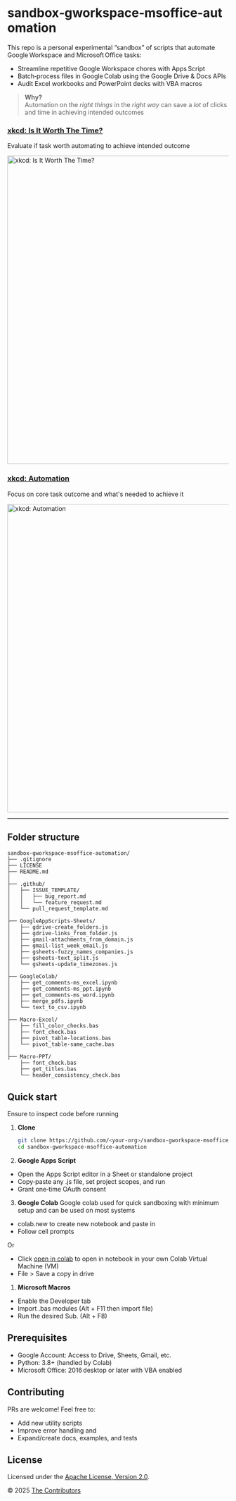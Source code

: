 # sandbox‑gworkspace‑msoffice‑automation

This repo is a personal experimental “sandbox” of scripts that automate Google Workspace and Microsoft Office tasks:
- Streamline repetitive Google Workspace chores with Apps Script
- Batch‑process files in Google Colab using the Google Drive & Docs APIs
- Audit Excel workbooks and PowerPoint decks with VBA macros

> **Why?**  
> Automation on the *right things* in the *right way* can save a *lot* of clicks and time in achieving intended outcomes

### [xkcd: Is It Worth The Time?](https://xkcd.com/1205/)

Evaluate if task worth automating to achieve intended outcome

<img src="https://imgs.xkcd.com/comics/is_it_worth_the_time_2x.png" width="700" alt="xkcd: Is It Worth The Time?">

### [xkcd: Automation](https://xkcd.com/1319/)

Focus on core task outcome and what's needed to achieve it

<img src="https://imgs.xkcd.com/comics/automation_2x.png" width="700" alt="xkcd: Automation">

---

## Folder structure

```code
sandbox-gworkspace-msoffice-automation/
├── .gitignore
├── LICENSE
├── README.md
│
├── .github/
│   ├── ISSUE_TEMPLATE/
│   │   ├── bug_report.md
│   │   └── feature_request.md
│   └── pull_request_template.md
│
├── GoogleAppScripts-Sheets/
│   ├── gdrive-create_folders.js
│   ├── gdrive-links_from_folder.js
│   ├── gmail-attachments_from_domain.js
│   ├── gmail-list_week_email.js
│   ├── gsheets-fuzzy_names_companies.js
│   ├── gsheets-text_split.js
│   └── gsheets-update_timezones.js
│
├── GoogleColab/
│   ├── get_comments-ms_excel.ipynb
│   ├── get_comments-ms_ppt.ipynb
│   ├── get_comments-ms_word.ipynb
│   ├── merge_pdfs.ipynb
│   └── text_to_csv.ipynb
│
├── Macro-Excel/
│   ├── fill_color_checks.bas
│   ├── font_check.bas
│   ├── pivot_table-locations.bas
│   └── pivot_table-same_cache.bas
│
├── Macro-PPT/
    ├── font_check.bas
    ├── get_titles.bas
    └── header_consistency_check.bas
```

## Quick start

Ensure to inspect code before running

1. **Clone**
   ```bash
   git clone https://github.com/<your‑org>/sandbox-gworkspace-msoffice-automation.git
   cd sandbox-gworkspace-msoffice-automation

2. **Google Apps Script**
- Open the Apps Script editor in a Sheet or standalone project
- Copy‑paste any .js file, set project scopes, and run
- Grant one‑time OAuth consent

3. **Google Colab**
Google colab used for quick sandboxing with minimum setup and can be used on most systems

- colab.new to create new notebook and paste in
- Follow cell prompts

Or
- Click [open in colab](https://openincolab.com/) to open in notebook in your own Colab Virtual Machine (VM)
- File > Save a copy in drive

1. **Microsoft Macros**
- Enable the Developer tab
- Import .bas modules (Alt + F11 then import file)
- Run the desired Sub. (Alt + F8)

## Prerequisites
- Google Account: Access to Drive, Sheets, Gmail, etc.
- Python: 3.8+ (handled by Colab)
- Microsoft Office: 2016 desktop or later with VBA enabled

## Contributing
PRs are welcome! Feel free to:
- Add new utility scripts
- Improve error handling and 
- Expand/create docs, examples, and tests


## License

Licensed under the [Apache License, Version 2.0](https://www.apache.org/licenses/LICENSE-2.0).

© 2025 [The Contributors](CONTRIBUTORS.md)